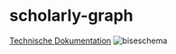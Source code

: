 # scholarly-graph
[Technische Dokumentation](http://www.essepuntato.it/lode/owlapi/lang=de/https://bmake.th-brandenburg.de/services/odoc/bmake/scholPaper_schema.rdf)
![biseschema](https://cloud.githubusercontent.com/assets/12979822/12887521/3b23d460-ce75-11e5-8d36-e0fd7781bea6.png)
